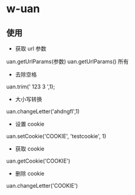 # w-uan

## 使用

- 获取 url 参数

uan.getUrlParams(参数)
uan.getUrlParams() 所有

- 去除空格

uan.trim(' 123  3 ',1);

- 大小写转换

uan.changeLetter('ahdngfl',1)

- 设置 cookie

uan.setCookie('COOKIE', 'testcookie', 1)

- 获取 cookie

uan.getCookie('COOKIE')

- 删除 cookie

uan.changeLetter('COOKIE')


